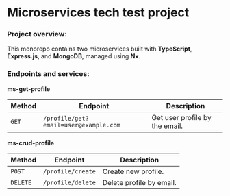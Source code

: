 # Microservices tech test project
### Project overview:
This monorepo contains two microservices built with **TypeScript**, **Express.js**, and **MongoDB**, managed using **Nx**.  

### Endpoints and services:
**ms-get-profile**

| Method    | Endpoint |Description 
| -------- | ------- | --------
| `GET`  | `/profile/get?email=user@example.com`    | Get user profile by the email. 

**ms-crud-profile**

| Method    | Endpoint |Description 
| -------- | ------- | --------
| `POST`  | `/profile/create`    | Create new profile.
| `DELETE`  | `/profile/delete`    | Delete profile by email. 
